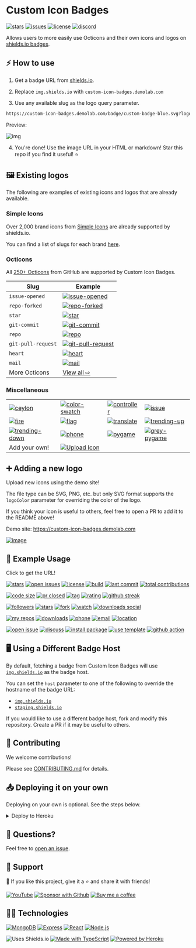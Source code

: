# Custom Icon Badges

[![stars](https://custom-icon-badges.demolab.com/github/stars/DenverCoder1/custom-icon-badges?logo=star)](https://github.com/DenverCoder1/custom-icon-badges/stargazers "stars")
[![issues](https://custom-icon-badges.demolab.com/github/issues-raw/DenverCoder1/custom-icon-badges?logo=issue)](https://github.com/DenverCoder1/custom-icon-badges/issues "issues")
[![license](https://custom-icon-badges.demolab.com/github/license/denvercoder1/custom-icon-badges?logo=law&logoColor=white)](https://github.com/DenverCoder1/custom-icon-badges/blob/main/LICENSE?rgh-link-date=2021-08-09T18%3A10%3A26Z "license MIT")
[![discord](https://custom-icon-badges.demolab.com/discord/819650821314052106?color=7289DA&logo=comments&label=discord&logoColor=white)](https://discord.gg/fPrdqh3Zfu "Dev Pro Tips Discussion & Support Server")

Allows users to more easily use Octicons and their own icons and logos on [shields.io badges](https://github.com/badges/shields).

## ⚡ How to use

1. Get a badge URL from [shields.io](https://shields.io/).

2. Replace `img.shields.io` with `custom-icon-badges.demolab.com`

3. Use any available slug as the logo query parameter.

```md
https://custom-icon-badges.demolab.com/badge/custom-badge-blue.svg?logo=paintbrush&logoColor=white
```

Preview:

![img](https://custom-icon-badges.demolab.com/badge/custom-badge-blue.svg?logo=paintbrush&logoColor=white)

4. You're done! Use the image URL in your HTML or markdown! Star this repo if you find it useful! ⭐

## 🖼️ Existing logos

The following are examples of existing icons and logos that are already available.

### Simple Icons

Over 2,000 brand icons from [Simple Icons](https://github.com/simple-icons/simple-icons) are already supported by shields.io.

You can find a list of slugs for each brand [here](https://github.com/simple-icons/simple-icons/blob/develop/slugs.md).

### Octicons

All [250+ Octicons](https://primer.style/octicons/) from GitHub are supported by Custom Icon Badges.

| Slug               | Example                                                   |
| ------------------ | --------------------------------------------------------- |
| `issue-opened`     | [![issue-opened][issue-opened]][issue-opened]             |
| `repo-forked`      | [![repo-forked][repo-forked]][repo-forked]                |
| `star`             | [![star][star]][star]                                     |
| `git-commit`       | [![git-commit][git-commit]][git-commit]                   |
| `repo`             | [![repo][repo]][repo]                                     |
| `git-pull-request` | [![git-pull-request][git-pull-request]][git-pull-request] |
| `heart`            | [![heart][heart]][heart]                                  |
| `mail`             | [![mail][mail]][mail]                                     |
| More Octicons      | [View all ⇨](https://primer.style/octicons)               |

[issue-opened]: https://custom-icon-badges.demolab.com/badge/Issue-red.svg?logo=issue-opened&logoColor=fff
[repo-forked]: https://custom-icon-badges.demolab.com/badge/Fork-orange.svg?logo=fork
[star]: https://custom-icon-badges.demolab.com/badge/Star-yellow.svg?logo=star
[git-commit]: https://custom-icon-badges.demolab.com/badge/Commit-green.svg?logo=git-commit&logoColor=fff
[repo]: https://custom-icon-badges.demolab.com/badge/Repo-blue.svg?logo=repo
[git-pull-request]: https://custom-icon-badges.demolab.com/badge/Pull%20Request-purple.svg?logo=pr
[heart]: https://custom-icon-badges.demolab.com/badge/Heart-D15E9B.svg?logo=heart
[mail]: https://custom-icon-badges.demolab.com/badge/Mail-E61B23.svg?logo=mail

### Miscellaneous

|                                                  |                                               |                                         |                                            |
| ------------------------------------------------ | --------------------------------------------- | --------------------------------------- | ------------------------------------------ |
| [![ceylon][ceylon]][ceylon]                      | [![color-swatch][color-swatch]][color-swatch] | [![controller][controller]][controller] | [![issue][issue]][issue]                   |
| [![fire][fire]][fire]                            | [![flag][flag]][flag]                         | [![translate][translate]][translate]    | [![trending-up][trending-up]][trending-up] |
| [![trending-down][trending-down]][trending-down] | [![phone][phone]][phone]                      | [![pygame][pygame]][pygame]             | [![grey-pygame][grey-pygame]][grey-pygame] |
| Add your own!                                    | [![Upload Icon][uploadicon]][demo]            |                                         |                                            |

[ceylon]: https://custom-icon-badges.demolab.com/badge/ceylon-E39842.svg?logo=ceylon&logoColor=fff
[color-swatch]: https://custom-icon-badges.demolab.com/badge/color--swatch-green.svg?logo=color-swatch&logoColor=fff
[controller]: https://custom-icon-badges.demolab.com/badge/controller-purple.svg?logo=controller
[issue]: https://custom-icon-badges.demolab.com/badge/issue-orange.svg?logo=issue&logoColor=fff
[fire]: https://custom-icon-badges.demolab.com/badge/fire-red.svg?logo=fire&logoColor=fff
[flag]: https://custom-icon-badges.demolab.com/badge/flag-green.svg?logo=flag&logoColor=fff
[translate]: https://custom-icon-badges.demolab.com/badge/translate-blue.svg?logo=translate&logoColor=white
[trending-up]: https://custom-icon-badges.demolab.com/badge/trending--up-brightgreen.svg?logoColor=fff&logo=trending-up
[trending-down]: https://custom-icon-badges.demolab.com/badge/trending--down-red.svg?logoColor=fff&logo=trending-down
[phone]: https://custom-icon-badges.demolab.com/badge/phone-green.svg?logo=phone&logoColor=white
[pygame]: https://custom-icon-badges.demolab.com/badge/pygame-013243.svg?logo=pygame
[grey-pygame]: https://custom-icon-badges.demolab.com/badge/pygame-150458.svg?logo=grey-pygame
[uploadicon]: https://custom-icon-badges.demolab.com/badge/Upload%20Icon-blue.svg?logo=upload&logoColor=white
[demo]: https://custom-icon-badges.demolab.com

## ➕ Adding a new logo

Upload new icons using the demo site!

The file type can be SVG, PNG, etc. but only SVG format supports the `logoColor` parameter for overriding the color of the logo.

If you think your icon is useful to others, feel free to open a PR to add it to the README above!

Demo site: <https://custom-icon-badges.demolab.com>

[![image](https://user-images.githubusercontent.com/20955511/128404656-30af9c39-39a4-4ac8-a4b0-2a077806a94c.png)](https://custom-icon-badges.demolab.com)

## 🚀 Example Usage

Click to get the URL!

[![stars][1]][1]
[![open issues][2]][2]
[![license][3]][3]
[![build][4]][4]
[![last commit][5]][5]
[![total contributions][26]][26]

[![code size][6]][6]
[![pr closed][7]][7]
[![tag][8]][8]
[![rating][9]][9]
[![github streak][25]][25]

[![followers][10]][10]
[![stars][11]][11]
[![fork][12]][12]
[![watch][13]][13]
[![downloads social][14]][14]

[![my repos][15]][15]
[![downloads][16]][16]
[![phone][17]][17]
[![email][18]][18]
[![location][19]][19]

[![open issue][20]][20]
[![discuss][21]][21]
[![install package][22]][22]
[![use template][23]][23]
[![github action][24]][24]

[1]: https://custom-icon-badges.demolab.com/github/stars/DenverCoder1/custom-icon-badges?logo=star
[2]: https://custom-icon-badges.demolab.com/github/issues-raw/DenverCoder1/custom-icon-badges?logo=issue
[3]: https://custom-icon-badges.demolab.com/github/license/denvercoder1/custom-icon-badges?logo=law
[4]: https://custom-icon-badges.demolab.com/github/actions/workflow/status/DenverCoder1/custom-icon-badges/ci.yml?branch=main&logo=check-circle-fill&logoColor=white
[5]: https://custom-icon-badges.demolab.com/github/last-commit/DenverCoder1/custom-icon-badges?logo=history&logoColor=white
[6]: https://custom-icon-badges.demolab.com/github/languages/code-size/DenverCoder1/custom-icon-badges?logo=file-code&logoColor=white
[7]: https://custom-icon-badges.demolab.com/github/issues-pr-closed/DenverCoder1/custom-icon-badges?color=purple&logo=git-pull-request&logoColor=white
[8]: https://custom-icon-badges.demolab.com/github/v/tag/DenverCoder1/custom-icon-badges?logo=tag&logoColor=white
[9]: https://custom-icon-badges.demolab.com/chrome-web-store/rating/ogffaloegjglncjfehdfplabnoondfjo?logo=thumbsup&logoColor=white
[10]: https://custom-icon-badges.demolab.com/github/followers/DenverCoder1?logo=person-add&style=social&logoColor=black
[11]: https://custom-icon-badges.demolab.com/github/stars/DenverCoder1/custom-icon-badges?logo=star&style=social&logoColor=black
[12]: https://custom-icon-badges.demolab.com/github/forks/DenverCoder1/custom-icon-badges?logo=fork&style=social&logoColor=black
[13]: https://custom-icon-badges.demolab.com/github/watchers/DenverCoder1/custom-icon-badges?logo=eye&style=social&logoColor=black
[14]: https://custom-icon-badges.demolab.com/npm/dw/react-bootstrap?logo=download&style=social&label=Download&logoColor=black
[15]: https://custom-icon-badges.demolab.com/badge/-My%20Repos-blue?style=for-the-badge&logoColor=white&logo=repo
[16]: https://custom-icon-badges.demolab.com/badge/-Download-F25278?style=for-the-badge&logo=download&logoColor=white
[17]: https://custom-icon-badges.demolab.com/badge/-123--456--7890-orange?style=for-the-badge&logo=phone&logoColor=white
[18]: https://custom-icon-badges.demolab.com/badge/-hermione@spew.co.uk-red?style=for-the-badge&logo=mention&logoColor=white
[19]: https://custom-icon-badges.demolab.com/badge/Colorado-USA-purple?style=for-the-badge&logo=location&logoColor=white
[20]: https://custom-icon-badges.demolab.com/badge/-Open%20Issue-palegreen?style=for-the-badge&logoColor=black&logo=issue-opened
[21]: https://custom-icon-badges.demolab.com/badge/-Discuss-plum?style=for-the-badge&logo=comment-discussion&logoColor=black
[22]: https://custom-icon-badges.demolab.com/badge/-Install%20Package-gold?style=for-the-badge&logo=package&logoColor=black
[23]: https://custom-icon-badges.demolab.com/badge/-Use%20Template-teal?style=for-the-badge&logo=repo-template&logoColor=white
[24]: https://custom-icon-badges.demolab.com/badge/-Use%20GitHub%20Action-blue?style=for-the-badge&logo=workflow&logoColor=white
[25]: https://custom-icon-badges.demolab.com/badge/dynamic/json?logo=fire&logoColor=fff&color=orange&label=github%20streak&query=%24.currentStreak.length&suffix=%20days&url=https%3A%2F%2Fstreak-stats.demolab.com%2F%3Fuser%3DDenverCoder1%26type%3Djson
[26]: https://custom-icon-badges.demolab.com/badge/dynamic/json?logo=graph&logoColor=fff&color=blue&label=total%20contributions&query=%24.totalContributions&url=https%3A%2F%2Fstreak-stats.demolab.com%2F%3Fuser%3DDenverCoder1%26type%3Djson

## 🖥️ Using a Different Badge Host

By default, fetching a badge from Custom Icon Badges will use [`img.shields.io`](https://img.shields.io) as the badge host.

You can set the `host` parameter to one of the following to override the hostname of the badge URL:

-   [`img.shields.io`](https://img.shields.io)
-   [`staging.shields.io`](https://staging.shields.io)

If you would like to use a different badge host, fork and modify this repository. Create a PR if it may be useful to others.

## 🤗 Contributing

We welcome contributions!

Please see [CONTRIBUTING.md](CONTRIBUTING.md) for details.

## 📤 Deploying it on your own

Deploying on your own is optional. See the steps below.

<details>
  <summary>Deploy to Heroku</summary>

1. Sign in to **Heroku** or create a new account at <https://heroku.com>
2. Click the Deploy button below

  <p align="center">
    <a href="https://heroku.com/deploy?template=https://github.com/DenverCoder1/custom-icon-badges/tree/main">
      <img src="https://www.herokucdn.com/deploy/button.svg" title="Deploy to Heroku" alt="Deploy"/></a>
  </p>

3. Add the URL of a Mongo database as the `DB_URL` config var. The database should have a collection called `icons`. See [getting started](https://docs.atlas.mongodb.com/getting-started/) for more info on setting up a free Mongo Atlas database.

![image](https://user-images.githubusercontent.com/20955511/126066250-108fc119-4bc3-4ba0-9b07-0c7402c5790e.png)

4. Click **"Deploy App"** at the end of the form
5. Once the app is deployed, you can use `<your-app-name>.herokuapp.com` in place of `custom-icon-badges.demolab.com`

</details>

## 💬 Questions?

Feel free to [open an issue](http://github.com/DenverCoder1/custom-icon-badges/issues/new/choose).

## 🤩 Support

💙 If you like this project, give it a ⭐ and share it with friends!

[![YouTube](https://custom-icon-badges.demolab.com/badge/-Subscribe-red?style=for-the-badge&logo=video&logoColor=white)](https://www.youtube.com/channel/UCipSxT7a3rn81vGLw9lqRkg?sub_confirmation=1 "Subscribe to my YouTube channel")
[![Sponsor with Github](https://custom-icon-badges.demolab.com/badge/-Sponsor-ea4aaa?style=for-the-badge&logo=heart&logoColor=white)](https://github.com/sponsors/DenverCoder1 "Sponsor me on GitHub")
[![Buy me a coffee](https://custom-icon-badges.demolab.com/badge/-Buy_me_a_coffee-FF5E5B?style=for-the-badge&logo=kofi&logoColor=white)](https://ko-fi.com/jlawrence "Buy me a coffee")

## 👨‍💻 Technologies

[![MongoDB](https://custom-icon-badges.demolab.com/badge/-MongoDB-47A248?style=for-the-badge&logo=mongodb&logoColor=white)](https://www.mongodb.com/)
[![Express](https://custom-icon-badges.demolab.com/badge/-Express-000000?style=for-the-badge&logo=express&logoColor=white)](https://expressjs.com/)
[![React](https://custom-icon-badges.demolab.com/badge/-React-218AAB?style=for-the-badge&logo=react&logoColor=white)](https://reactjs.org/)
[![Node.js](https://custom-icon-badges.demolab.com/badge/-Node.js-339933?style=for-the-badge&logo=node.js&logoColor=white)](https://nodejs.org/)

![Uses Shields.io](https://custom-icon-badges.demolab.com/badge/-Uses_Shields.io-000000?style=for-the-badge&logo=shieldsiobadge&logoColor=white)
[![Made with TypeScript](https://img.shields.io/badge/-Made_with_TypeScript-3178C6?style=for-the-badge&logo=typescript&logoColor=white)](https://www.typescriptlang.org/)
[![Powered by Heroku](https://img.shields.io/badge/-Powered_by_Heroku-6567a5?style=for-the-badge&logo=heroku&logoColor=white)](https://heroku.com/)
